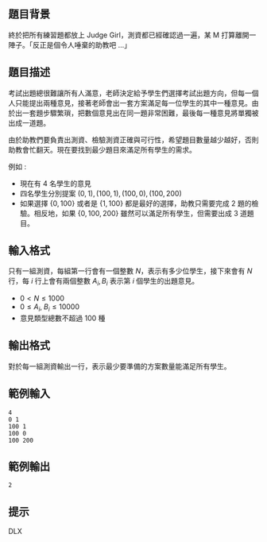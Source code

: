 ## 題目背景 ##

終於把所有練習題都放上 Judge Girl，測資都已經確認過一遍，某 M 打算離開一陣子。「反正是個令人唾棄的助教吧 ...」

## 題目描述 ##

考試出題總很難讓所有人滿意，老師決定給予學生們選擇考試出題方向，但每一個人只能提出兩種意見，接著老師會出一套方案滿足每一位學生的其中一種意見。由於出一套題步驟繁瑣，把數個意見出在同一題非常困難，最後每一種意見將單獨被出成一道題。

由於助教們要負責出測資、檢驗測資正確與可行性，希望題目數量越少越好，否則助教會忙翻天。現在要找到最少題目來滿足所有學生的需求。

例如 :

* 現在有 4 名學生的意見
* 四名學生分別提案 $(0, 1), (100, 1), (100, 0), (100, 200)$
* 如果選擇 $\{ 0, 100 \}$ 或者是 $\{ 1, 100 \}$ 都是最好的選擇，助教只需要完成 2 題的檢驗。相反地，如果 $\{0, 100, 200 \}$ 雖然可以滿足所有學生，但需要出成 3 道題目。

## 輸入格式 ##

只有一組測資，每組第一行會有一個整數 $N$，表示有多少位學生，接下來會有 $N$ 行，每 $i$ 行上會有兩個整數 $A_i, B_i$ 表示第 $i$ 個學生的出題意見。

* $0 < N \le 1000$
* $0 \le A_i, \; B_i \le 10000$
* 意見類型總數不超過 100 種

## 輸出格式 ##

對於每一組測資輸出一行，表示最少要準備的方案數量能滿足所有學生。

## 範例輸入 ##
```
4
0 1
100 1
100 0
100 200
```

## 範例輸出 ##
```
2
```

## 提示 ##

DLX 